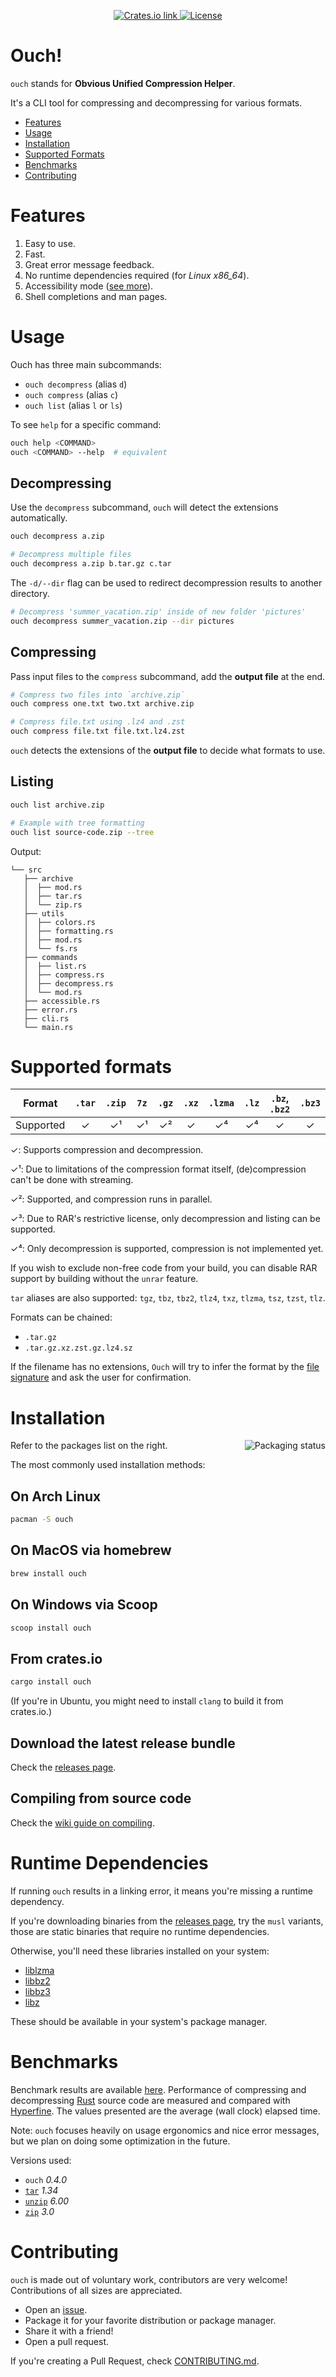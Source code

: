 <p align="center">
  <a href="https://crates.io/crates/ouch">
    <img src="https://img.shields.io/crates/v/ouch?color=6090FF&style=flat-square" alt="Crates.io link">
  </a>
  <a href="https://github.com/ouch-org/ouch/blob/main/LICENSE">
    <img src="https://img.shields.io/crates/l/ouch?color=6090FF&style=flat-square" alt="License">
  </a>
</p>

# Ouch!

`ouch` stands for **Obvious Unified Compression Helper**.

It's a CLI tool for compressing and decompressing for various formats.

- [Features](#features)
- [Usage](#usage)
- [Installation](#installation)
- [Supported Formats](#supported-formats)
- [Benchmarks](#benchmarks)
- [Contributing](#contributing)

# Features

1. Easy to use.
2. Fast.
3. Great error message feedback.
4. No runtime dependencies required (for _Linux x86_64_).
5. Accessibility mode ([see more](https://github.com/ouch-org/ouch/wiki/Accessibility)).
6. Shell completions and man pages.

# Usage

Ouch has three main subcommands:

- `ouch decompress` (alias `d`)
- `ouch compress` (alias `c`)
- `ouch list` (alias `l` or `ls`)

To see `help` for a specific command:

```sh
ouch help <COMMAND>
ouch <COMMAND> --help  # equivalent
```

## Decompressing

Use the `decompress` subcommand, `ouch` will detect the extensions automatically.

```sh
ouch decompress a.zip

# Decompress multiple files
ouch decompress a.zip b.tar.gz c.tar
```

The `-d/--dir` flag can be used to redirect decompression results to another directory.

```sh
# Decompress 'summer_vacation.zip' inside of new folder 'pictures'
ouch decompress summer_vacation.zip --dir pictures
```

## Compressing

Pass input files to the `compress` subcommand, add the **output file** at the end.

```sh
# Compress two files into `archive.zip`
ouch compress one.txt two.txt archive.zip

# Compress file.txt using .lz4 and .zst
ouch compress file.txt file.txt.lz4.zst
```

`ouch` detects the extensions of the **output file** to decide what formats to use.

## Listing

```sh
ouch list archive.zip

# Example with tree formatting
ouch list source-code.zip --tree
```

Output:

```
└── src
   ├── archive
   │  ├── mod.rs
   │  ├── tar.rs
   │  └── zip.rs
   ├── utils
   │  ├── colors.rs
   │  ├── formatting.rs
   │  ├── mod.rs
   │  └── fs.rs
   ├── commands
   │  ├── list.rs
   │  ├── compress.rs
   │  ├── decompress.rs
   │  └── mod.rs
   ├── accessible.rs
   ├── error.rs
   ├── cli.rs
   └── main.rs
```

# Supported formats

| Format    | `.tar` | `.zip` | `7z` | `.gz` | `.xz` | `.lzma` | `.lz` | `.bz`, `.bz2` | `.bz3` | `.lz4` | `.sz` (Snappy) | `.zst` | `.rar` | `.br` |
|:---------:|:---:|:---:|:---:|:---:|:---:|:---:|:---:|:---:|:---:|:---:|:---:|:---:|:---:|:---:|
| Supported | ✓ | ✓¹ | ✓¹ | ✓² | ✓ | ✓⁴ | ✓⁴ | ✓ | ✓ | ✓ | ✓² | ✓² | ✓³ | ✓ |

✓: Supports compression and decompression.

✓¹: Due to limitations of the compression format itself, (de)compression can't be done with streaming.

✓²: Supported, and compression runs in parallel.

✓³: Due to RAR's restrictive license, only decompression and listing can be supported.

✓⁴: Only decompression is supported, compression is not implemented yet.

If you wish to exclude non-free code from your build, you can disable RAR support
by building without the `unrar` feature.

`tar` aliases are also supported: `tgz`, `tbz`, `tbz2`, `tlz4`, `txz`, `tlzma`, `tsz`, `tzst`, `tlz`.

Formats can be chained:

- `.tar.gz`
- `.tar.gz.xz.zst.gz.lz4.sz`

If the filename has no extensions, `Ouch` will try to infer the format by the [file signature](https://en.wikipedia.org/wiki/List_of_file_signatures) and ask the user for confirmation.

# Installation

<a href="https://repology.org/project/ouch/versions">
  <img align="right" src="https://repology.org/badge/vertical-allrepos/ouch.svg" alt="Packaging status" />
</a>

Refer to the packages list on the right.

The most commonly used installation methods:

## On Arch Linux

```bash
pacman -S ouch
```

## On MacOS via homebrew

```cmd
brew install ouch
```

## On Windows via Scoop

```cmd
scoop install ouch
```

## From crates.io

```bash
cargo install ouch
```

(If you're in Ubuntu, you might need to install `clang` to build it from crates.io.)

## Download the latest release bundle

Check the [releases page](https://github.com/ouch-org/ouch/releases).

## Compiling from source code

Check the [wiki guide on compiling](https://github.com/ouch-org/ouch/wiki/Compiling-and-installing-from-source-code).

# Runtime Dependencies

If running `ouch` results in a linking error, it means you're missing a runtime dependency.

If you're downloading binaries from the [releases page](https://github.com/ouch-org/ouch/releases), try the `musl` variants, those are static binaries that require no runtime dependencies.

Otherwise, you'll need these libraries installed on your system:

* [liblzma](https://www.7-zip.org/sdk.html)
* [libbz2](https://www.sourceware.org/bzip2)
* [libbz3](https://github.com/kspalaiologos/bzip3)
* [libz](https://www.zlib.net)

These should be available in your system's package manager.

# Benchmarks

Benchmark results are available [here](benchmarks/results.md).
Performance of compressing and decompressing
[Rust](https://github.com/rust-lang/rust) source code are measured and compared with
[Hyperfine](https://github.com/sharkdp/hyperfine).
The values presented are the average (wall clock) elapsed time.

Note: `ouch` focuses heavily on usage ergonomics and nice error messages, but
we plan on doing some optimization in the future.

Versions used:

- `ouch` _0.4.0_
- [`tar`] _1.34_
- [`unzip`][infozip] _6.00_
- [`zip`][infozip] _3.0_

# Contributing

`ouch` is made out of voluntary work, contributors are very welcome! Contributions of all sizes are appreciated.

- Open an [issue](https://github.com/ouch-org/ouch/issues).
- Package it for your favorite distribution or package manager.
- Share it with a friend!
- Open a pull request.

If you're creating a Pull Request, check [CONTRIBUTING.md](./CONTRIBUTING.md).

[`tar`]: https://www.gnu.org/software/tar/
[infozip]: http://www.info-zip.org/
